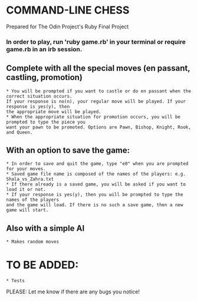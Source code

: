# COMMAND-LINE CHESS

Prepared for The Odin Project's Ruby Final Project

### In order to play, run 'ruby game.rb' in your terminal or require game.rb in an irb session.

## Complete with all the special moves (en passant, castling, promotion)
	
	* You will be prompted if you want to castle or do en passant when the correct situation occurs.
	If your response is no(n), your regular move will be played. If your response is yes(y), then
	the appropriate move will be played.
	* When the appropriate situation for promotion occurs, you will be prompted to type the piece you
	want your pawn to be promoted. Options are Pawn, Bishop, Knight, Rook, and Queen.

## With an option to save the game:

	* In order to save and quit the game, type "e0" when you are prompted for your moves.
	* Saved game file name is composed of the names of the players: e.g. Shala_vs_Zahra.txt
	* If there already is a saved game, you will be asked if you want to load it or not.
	* If your response is yes(y), then you will be prompted to type the names of the players
	and the game will load. If there is no such a save game, then a new game will start.

## Also with a simple AI
	
	* Makes random moves

# TO BE ADDED:

	* Tests

PLEASE: Let me know if there are any bugs you notice!